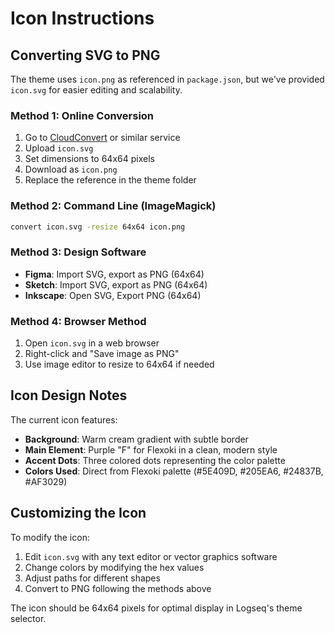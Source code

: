 # Icon Instructions

## Converting SVG to PNG

The theme uses `icon.png` as referenced in `package.json`, but we've provided `icon.svg` for easier editing and scalability.

### Method 1: Online Conversion
1. Go to [CloudConvert](https://cloudconvert.com/svg-to-png) or similar service
2. Upload `icon.svg`
3. Set dimensions to 64x64 pixels
4. Download as `icon.png`
5. Replace the reference in the theme folder

### Method 2: Command Line (ImageMagick)
```bash
convert icon.svg -resize 64x64 icon.png
```

### Method 3: Design Software
- **Figma**: Import SVG, export as PNG (64x64)
- **Sketch**: Import SVG, export as PNG (64x64)
- **Inkscape**: Open SVG, Export PNG (64x64)

### Method 4: Browser Method
1. Open `icon.svg` in a web browser
2. Right-click and "Save image as PNG"
3. Use image editor to resize to 64x64 if needed

## Icon Design Notes

The current icon features:
- **Background**: Warm cream gradient with subtle border
- **Main Element**: Purple "F" for Flexoki in a clean, modern style
- **Accent Dots**: Three colored dots representing the color palette
- **Colors Used**: Direct from Flexoki palette (#5E409D, #205EA6, #24837B, #AF3029)

## Customizing the Icon

To modify the icon:
1. Edit `icon.svg` with any text editor or vector graphics software
2. Change colors by modifying the hex values
3. Adjust paths for different shapes
4. Convert to PNG following the methods above

The icon should be 64x64 pixels for optimal display in Logseq's theme selector.